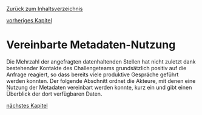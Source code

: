 [Zurück zum Inhaltsverzeichnis](https://healthdcat-ap-de.github.io/healthdcat-ap.de/report_stage_1.html)

[vorheriges Kapitel](https://healthdcat-ap-de.github.io/healthdcat-ap.de/report_stage_1/5_Bereitstellung_erster_relevanter_Datensaetze/5.1_Vorgehen_zur_Akquise_von_Metadatensaetzen.html)
# Vereinbarte Metadaten-Nutzung
Die Mehrzahl der angefragten datenhaltenden Stellen hat   nicht zuletzt dank bestehender Kontakte des Challengeteams   grundsätzlich positiv auf die Anfrage reagiert, so dass bereits viele produktive Gespräche geführt werden konnten. Der folgende Abschnitt ordnet die Akteure, mit denen eine Nutzung der Metadaten vereinbart werden konnte, kurz ein und gibt einen Überblick der dort verfügbaren Daten.

[nächstes Kapitel](https://healthdcat-ap-de.github.io/healthdcat-ap.de/report_stage_1/5_Bereitstellung_erster_relevanter_Datensaetze/5.2.1_Forschungsdatenzentrum_Gesundheit.html)